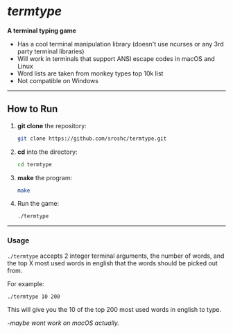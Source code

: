 # ***termtype***

**A terminal typing game**

- Has a cool terminal manipulation library (doesn't use ncurses or any 3rd party terminal libraries)
- Will work in terminals that support ANSI escape codes in macOS and Linux
- Word lists are taken from monkey types top 10k list
- Not compatible on Windows

---

## How to Run

1. **git clone** the repository:
   ```bash
   git clone https://github.com/sroshc/termtype.git
   ```

2. **cd** into the directory:
   ```bash
   cd termtype
   ```

3. **make** the program:
   ```bash
   make
   ```

4. Run the game:
   ```bash
   ./termtype
   ```

---

### Usage

`./termtype` accepts 2 integer terminal arguments, the number of words, and the top X most used words in english that the words should be picked out from.

For example:
```bash
./termtype 10 200
```
This will give you the 10 of the top 200 most used words in english to type.

-*maybe wont work on macOS actually.*

